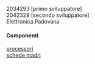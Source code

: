 2034293 [primo sviluppatore]  
2042329 [secondo sviluppatore]  
Elettronica Padovana  
#### Componenti
[processori](componenti/processori.md)  
[schede madri](componenti/schede_madri.md)
